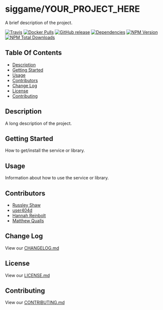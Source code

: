 # siggame/YOUR_PROJECT_HERE

A brief description of the project.

[![Travis](https://img.shields.io/travis/siggame/YOUR_PROJECT_HERE.svg?style=flat-square)](https://travis-ci.org/siggame/YOUR_PROJECT_HERE)
[![Docker Pulls](https://img.shields.io/docker/pulls/YOUR_PROJECT_HERE/registre.svg?style=flat-square)](https://hub.docker.com/r/siggame/YOUR_PROJECT_HERE/)
[![GitHub release](https://img.shields.io/github/release/siggame/YOUR_PROJECT_HERE.svg?style=flat-square)](https://github.com/siggame/YOUR_PROJECT_HERE/releases)
[![Dependencies](https://img.shields.io/david/siggame/YOUR_PROJECT_HERE.svg)](https://github.com/siggame/YOUR_PROJECT_HERE)
[![NPM Version](https://img.shields.io/npm/@siggame/YOUR_PROJECT_HERE.svg?style=flat-square)](https://www.npmjs.com/package/@siggame/YOUR_PROJECT_HERE)
[![NPM Total Downloads](https://img.shields.io/npm/dt/@siggame/YOUR_PROJECT_HERE.svg?style=flat-square)](https://www.npmjs.com/package/@siggame/YOUR_PROJECT_HERE)

## Table Of Contents
- [Description](#description)
- [Getting Started](#getting-started)
- [Usage](#usage)
- [Contributors](#contributors)
- [Change Log](#change-log)
- [License](#license)
- [Contributing](#contributing)

## Description

A long description of the project.

## Getting Started

How to get/install the service or library.

## Usage

Information about how to use the service or library.

## Contributors
- [Russley Shaw](https://github.com/russleyshaw)
- [user404d](https://github.com/user404d)
- [Hannah Reinbolt](https://github.com/LoneGalaxy)
- [Matthew Qualls](https://github.com/MatthewQualls)

## Change Log

View our [CHANGELOG.md](https://github.com/siggame/YOUR_PROJECT_HERE/blob/master/CHANGELOG.md)

## License

View our [LICENSE.md](https://github.com/siggame/colisee/blob/master/LICENSE.md)

## Contributing

View our [CONTRIBUTING.md](https://github.com/siggame/colisee/blob/master/CONTRIBUTING.md)
